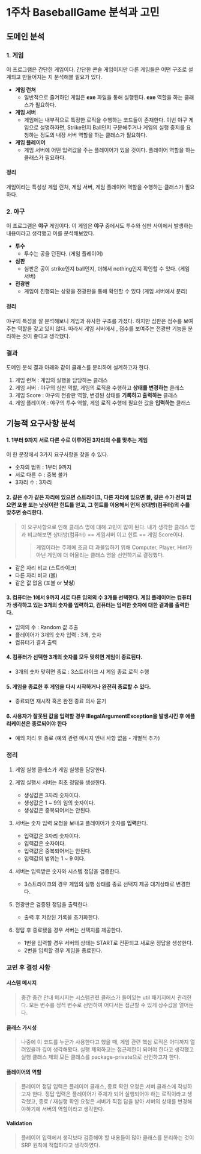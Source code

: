 # 1주차 BaseballGame 분석과 고민
## 도메인 분석
### 1. 게임
이 프로그램은 간단한 게임이다. 간단한 콘솔 게임이지만 다른 게임들은 어떤 구조로 설계되고 만들어지는 지 분석해볼 필요가 있다.

- **게임 런쳐**
  - 일반적으로 즐겨하던 게임은 **exe** 파일을 통해 실행된다. **exe** 역할을 하는 클래스가 필요하다.
- **게임 서버**
  - 게임에는 내부적으로 특정한 로직을 수행하는 코드들이 존재한다. 이번 야구 게임으로 설명하자면, Strike인지 Ball인지 구분해주거나 게임의 실행 중지를 요청하는 정도의 내장 서버 역할을 하는 클래스가 필요하다.
- **게임 플레이어**
  - 게임 서버에 어떤 입력값을 주는 플레이어가 있을 것이다. 플레이어 역할을 하는 클래스가 필요하다.

#### 정리
게임이라는 특성상 게임 런처, 게임 서버, 게임 플레이어 역할을 수행하는 클래스가 필요하다.


### 2. 야구
이 프로그램은 **야구** 게임이다. 이 게임은 **야구** 중에서도 투수와 심판 사이에서 발생하는 내용이라고 생각했고 이를 분석해보았다.

- **투수**
  - 투수는 공을 던진다. (게임 플레이어)
- **심판**
  - 심판은 공이 strike인지 ball인지, 더해서 nothing인지 확인할 수 있다. (게임 서버)
- **전광판**
  - 게임이 진행되는 상황을 전광판을 통해 확인할 수 있다 (게임 서버에서 분리)

#### 정리
야구의 특성을 잘 분석해보니 게임과 유사한 구조를 가졌다. 하지만 심판은 점수를 보여주는 역할을 갖고 있지 않다.
따라서 게임 서버에서 , 점수를 보여주는 전광판 기능을 분리하는 것이 좋다고 생각했다.

### 결과
도메인 분석 결과 아래와 같이 클래스를 분리하여 설계하고자 한다.
1. 게임 런쳐 : 게임의 실행을 담당하는 클래스
2. 게임 서버 : 야구의 심판 역할, 게임의 로직을 수행하고 **상태를 변경하는** 클래스
3. 게임 Score : 야구의 전광판 역할, 변경된 상태를 **기록하고 출력하는** 클래스
4. 게임 플레이어 : 야구의 투수 역할, 게임 로직 수행에 필요한 값을 **입력하는** 클래스


## 기능적 요구사항 분석
#### 1. 1부터 9까지 서로 다른 수로 이루어진 3자리의 수를 맞추는 게임

이 한 문장에서 3가지 요구사항을 찾을 수 있다.
- 숫자의 범위 : 1부터 9까지
- 서로 다른 수 : 중복 불가
- 3자리 수 : 3자리

#### 2. 같은 수가 같은 자리에 있으면 스트라이크, 다른 자리에 있으면 볼, 같은 수가 전혀 없으면 포볼 또는 낫싱이란 힌트를 얻고, 그 힌트를 이용해서 먼저 상대방(컴퓨터)의 수를 맞추면 승리한다.

> 이 요구사항으로 인해 클래스 명에 대해 고민이 많이 된다. 내가 생각한 클래스 명과 비교해보면
> 상대방(컴퓨터) == 게임서버 이고 힌트 == 게임 Score이다.
> > 게임이라는 주제에 조금 더 과몰입하기 위해 Computer, Player, Hint가 아닌 게임에 더 어울리는 클래스 명을 선언하기로 결정했다.

- 같은 자리 비교 (스트라이크)
- 다른 자리 비교 (볼)
- 같은 값 없음 (포볼 or **낫싱**)

#### 3. 컴퓨터는 1에서 9까지 서로 다른 임의의 수 3개를 선택한다. 게임 플레이어는 컴퓨터가 생각하고 있는 3개의 숫자를 입력하고, 컴퓨터는 입력한 숫자에 대한 결과를 출력한다.

- 임의의 수 : Random 값 추출
- 플레이어가 3개의 숫자 입력 : 3개, 숫자
- 컴퓨터가 결과 출력

#### 4. 컴퓨터가 선택한 3개의 숫자를 모두 맞히면 게임이 종료된다.

- 3개의 숫자 맞히면 종료 : 3스트라이크 시 게임 종료 로직 수행

#### 5. 게임을 종료한 후 게임을 다시 시작하거나 완전히 종료할 수 있다.

- 종료되면 재시작 혹은 완전 종료 의사 묻기 

#### 6. 사용자가 잘못된 값을 입력할 경우 IllegalArgumentException을 발생시킨 후 애플리케이션은 종료되어야 한다

- 예외 처리 후 종료 (예외 관련 메시지 안내 사항 없음 - 개별적 추가)

### 정리

1. 게임 실행 클래스가 게임 실행을 담당한다.     


2. 게임 실행시 서버는 최초 정답을 생성한다.
   - 생성값은 3자리 숫자이다.
   - 생성값은 1 ~ 9의 임의 숫자이다.
   - 생성값은 중복되어서는 안된다.
   

3. 서버는 숫자 입력 요청을 보내고 플레이어가 숫자를 **입력**한다.
   - 입력값은 3자리 숫자이다.
   - 입력값은 숫자이다.
   - 입력값은 중복되어서는 안된다.
   - 입력값의 범위는 1 ~ 9 이다.


4. 서버는 입력받은 숫자와 시스템 정답을 검증한다.
   - 3스트라이크의 경우 게임의 실행 상태를 종료 선택지 제공 대기상태로 변경한다.


5. 전광판은 검증된 정답을 출력한다.
   - 출력 후 저장된 기록을 초기화한다.


6. 정답 후 종료됐을 경우 서버는 선택지를 제공한다.
   - 1번을 입력할 경우 서버의 상태는 START로 전환되고 새로운 정답을 생성한다.
   - 2번을 입력할 경우 게임을 종료한다.

### 고민 후 결정 사항

#### 시스템 메시지
> 중간 중간 안내 메시지는 시스템관련 클래스가 들어있는 util 패키지에서 관리한다. 모든 변수를 정적 변수로 선언하여 어디서든 접근할 수 있게 상수값을 열어둔다.

#### 클래스 가시성
> 나중에 이 코드를 누군가 사용한다고 했을 때, 게임 관련 핵심 로직은 어디까지 열려있을까 깊이 생각해봤다.
> 실행 제외하고는 접근제한이 되어야 한다고 생각했고 실행 클래스 제외 모든 클래스를 package-private으로 선언하고자 한다.

#### 플레이어의 역할
> 플레이어 정답 입력은 플레이어 클래스, 종료 확인 요청은 서버 클래스에 작성하고자 한다. 
> 정답 입력은 플레이어가 주체가 되어 실행되어야 하는 로직이라고 생각했고,
> 종료 / 재실행 확인 요청은 서버가 직접 답을 받아 서버의 상태를 변경해야하기에 서버의 역할이라고 생각한다.

#### Validation
> 플레이어 입력에서 생각보다 검증해야 할 내용들이 많아 클래스를 분리하는 것이 SRP 원칙에 적합하다고 생각하였다.
